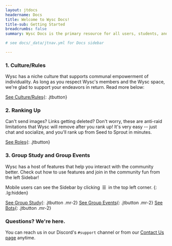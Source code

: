 ```yaml
---
layout: jtdocs
headername: Docs
title: Welcome to Wysc Docs!
title-sub: Getting Started
breadcrumbs: false
summary: Wysc Docs is the primary resource for all users, students, and visitors of Wysc.

# see docs/_data/jtnav.yml for Docs sidebar

---
```


<!-- ![Wysc Docs landing image](/media/ben-white-eeiAnugy2Hs-unsplash_c3.jpg){: .w-full .sm:w-1/2 .xl:w-2/3} -->

### 1. Culture/Rules

Wysc has a niche culture that supports communal empowerment of individuality. As long as you respect Wysc's members and the Wysc space, we're glad to support your endeavors in return. Read more below:

[See Culture/Rules](/docs/culture){: .jtbutton}

### 2. Ranking Up

Can't send images? Links getting deleted? Don't worry, these are anti-raid limitations that Wysc will remove after you rank up! It's very easy -- just chat and socialize, and you'll rank up from Seed to Sprout in minutes.

[See Roles](/docs/roles){: .jtbutton}

### 3. Group Study and Group Events

Wysc has a host of features that help you interact with the community better. Check out how to use features and join in the community fun from the left Sidebar!

Mobile users can see the Sidebar by clicking&ensp;&#9776;&ensp;in the top left corner.
{: .lg:hidden}

[See Group Study](/docs/study){: .jtbutton .mr-2}
[See Group Events](/docs/events){: .jtbutton .mr-2}
[See Bots](/docs/bots){: .jtbutton .mr-2}

### Questions? We're here.

You can reach us in our Discord's `#support` channel or from our [Contact Us page](/docs/contact) anytime.